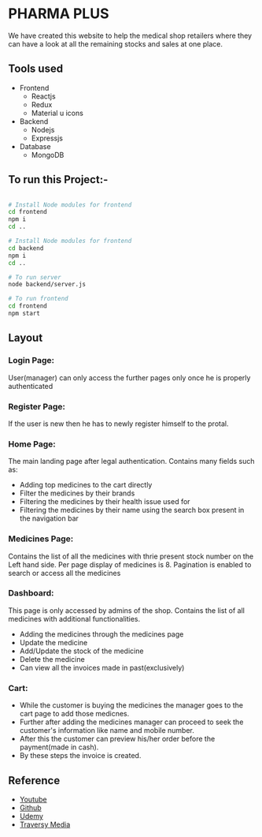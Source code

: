 # PHARMA PLUS

We have created this website to help the medical shop retailers where they can have a look at all the remaining stocks and sales at one place.

## Tools used

- Frontend
  - Reactjs
  - Redux
  - Material u icons
- Backend
  - Nodejs
  - Expressjs
- Database
  - MongoDB

## To run this Project:-
```bash

# Install Node modules for frontend
cd frontend
npm i
cd ..

# Install Node modules for frontend
cd backend
npm i
cd ..

# To run server
node backend/server.js

# To run frontend
cd frontend
npm start
```

## Layout

### Login Page:

User(manager) can only access the further pages only once he is properly authenticated

### Register Page:

If the user is new then he has to newly register himself to the protal.

### Home Page:

The main landing page after legal authentication. Contains many fields such as:

- Adding top medicines to the cart directly
- Filter the medicines by their brands
- Filtering the medicines by their health issue used for
- Filtering the medicines by their name using the search box present in the navigation bar

### Medicines Page:

Contains the list of all the medicines with thrie present stock number on the Left hand side.
Per page display of medicines is 8. Pagination is enabled to search or access all the medicines

### Dashboard:

This page is only accessed by admins of the shop.
Contains the list of all medicines with additional functionalities.

- Adding the medicines through the medicines page
- Update the medicine
- Add/Update the stock of the medicine
- Delete the medicine
- Can view all the invoices made in past(exclusively)

### Cart:

- While the customer is buying the medicines the manager goes to the cart page to add those medicnes.
- Further after adding the medicines manager can proceed to seek the customer's information like name and mobile number.
- After this the customer can preview his/her order before the payment(made in cash).
- By these steps the invoice is created.

## Reference

- [Youtube](https://www.youtube.com)
- [Github](https://github.com)
- [Udemy](https://www.udemy.com)
- [Traversy Media](https://www.traversymedia.com)
